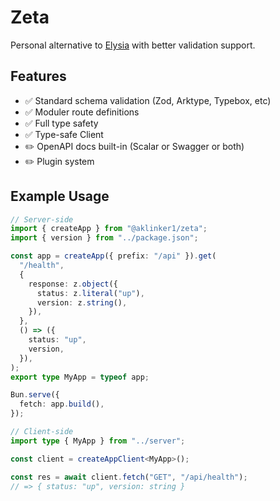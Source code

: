 # Zeta

Personal alternative to [Elysia](https://elysiajs.com/) with better validation support.

## Features

- ✅ Standard schema validation (Zod, Arktype, Typebox, etc)
- ✅ Moduler route definitions
- ✅ Full type safety
- ✅ Type-safe Client
- ✏️ OpenAPI docs built-in (Scalar or Swagger or both)
- ✏️ Plugin system

## Example Usage

```ts
// Server-side
import { createApp } from "@aklinker1/zeta";
import { version } from "../package.json";

const app = createApp({ prefix: "/api" }).get(
  "/health",
  {
    response: z.object({
      status: z.literal("up"),
      version: z.string(),
    }),
  },
  () => ({
    status: "up",
    version,
  }),
);
export type MyApp = typeof app;

Bun.serve({
  fetch: app.build(),
});
```

```ts
// Client-side
import type { MyApp } from "../server";

const client = createAppClient<MyApp>();

const res = await client.fetch("GET", "/api/health");
// => { status: "up", version: string }
```
